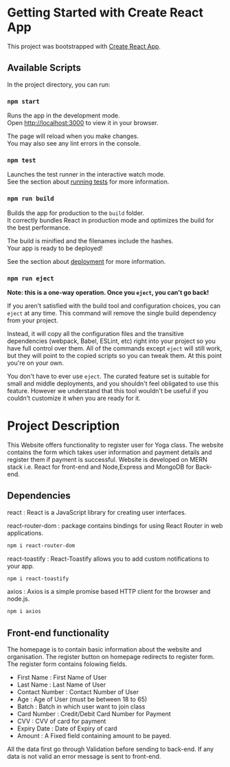 # Getting Started with Create React App

This project was bootstrapped with [Create React App](https://github.com/facebook/create-react-app).

## Available Scripts

In the project directory, you can run:

### `npm start`

Runs the app in the development mode.\
Open [http://localhost:3000](http://localhost:3000) to view it in your browser.

The page will reload when you make changes.\
You may also see any lint errors in the console.

### `npm test`

Launches the test runner in the interactive watch mode.\
See the section about [running tests](https://facebook.github.io/create-react-app/docs/running-tests) for more information.

### `npm run build`

Builds the app for production to the `build` folder.\
It correctly bundles React in production mode and optimizes the build for the best performance.

The build is minified and the filenames include the hashes.\
Your app is ready to be deployed!

See the section about [deployment](https://facebook.github.io/create-react-app/docs/deployment) for more information.

### `npm run eject`

**Note: this is a one-way operation. Once you `eject`, you can't go back!**

If you aren't satisfied with the build tool and configuration choices, you can `eject` at any time. This command will remove the single build dependency from your project.

Instead, it will copy all the configuration files and the transitive dependencies (webpack, Babel, ESLint, etc) right into your project so you have full control over them. All of the commands except `eject` will still work, but they will point to the copied scripts so you can tweak them. At this point you're on your own.

You don't have to ever use `eject`. The curated feature set is suitable for small and middle deployments, and you shouldn't feel obligated to use this feature. However we understand that this tool wouldn't be useful if you couldn't customize it when you are ready for it.

# Project Description

This Website offers functionality to register user for Yoga class. The website contains the form which takes user information and payment details and register them if payment is successful.
Website is developed on MERN stack i.e. React for front-end and Node,Express and MongoDB for Back-end. 

## Dependencies

react : React is a JavaScript library for creating user interfaces.

react-router-dom : package contains bindings for using React Router in web applications.
```bash
npm i react-router-dom
```
react-toastify : React-Toastify allows you to add custom notifications to your app.
```bash
npm i react-toastify
```
axios : Axios is a simple promise based HTTP client for the browser and node.js.
```bash
npm i axios
```

## Front-end functionality

The homepage is to contain basic information about the website and organisation.
The register button on homepage redirects to register form.
The register form contains folowing fields.

- First Name : First Name of User
- Last Name : Last Name of User
- Contact Number : Contact Number of User
- Age : Age of User (must be between 18 to 65)
- Batch : Batch in which user want to join class
- Card Number : Credit/Debit Card Number for Payment
- CVV : CVV of card for payment
- Expiry Date : Date of Expiry of card
- Amount : A Fixed field containing amount to be payed.

All the data first go through Validation before sending to back-end. If any data is not valid an error message is sent to front-end.

